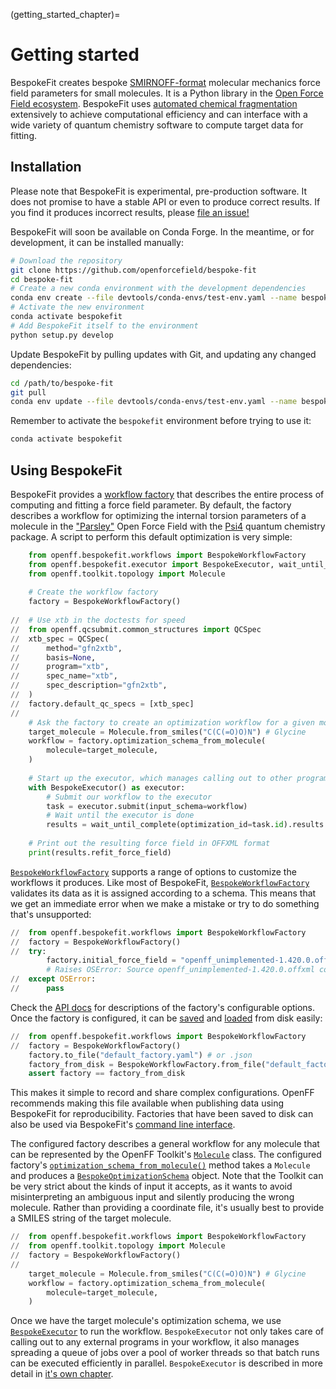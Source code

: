 (getting_started_chapter)=
# Getting started

BespokeFit creates bespoke [SMIRNOFF-format] molecular mechanics force field
parameters for small molecules. It is a Python library in the [Open Force Field
ecosystem]. BespokeFit uses [automated chemical fragmentation] extensively to
achieve computational efficiency and can interface with a wide variety of
quantum chemistry software to compute target data for fitting.

[Open Force Field ecosystem]: https://openforcefield.org/software/#core-infrastructure
[SMIRNOFF-format]: https://openforcefield.github.io/standards/standards/smirnoff/
[automated chemical fragmentation]: https://fragmenter.readthedocs.io/en/latest/

## Installation

Please note that BespokeFit is experimental, pre-production software. It does
not promise to have a stable API or even to produce correct results. If you
find it produces incorrect results, please [file an issue!]

BespokeFit will soon be available on Conda Forge. In the meantime, or for
development, it can be installed manually:

```sh
# Download the repository
git clone https://github.com/openforcefield/bespoke-fit
cd bespoke-fit
# Create a new conda environment with the development dependencies
conda env create --file devtools/conda-envs/test-env.yaml --name bespokefit
# Activate the new environment
conda activate bespokefit
# Add BespokeFit itself to the environment
python setup.py develop
```

Update BespokeFit by pulling updates with Git, and updating any changed
dependencies:

```sh
cd /path/to/bespoke-fit
git pull
conda env update --file devtools/conda-envs/test-env.yaml --name bespokefit 
```

Remember to activate the `bespokefit` environment before trying to use it:

```sh
conda activate bespokefit
```

[file an issue!]: https://github.com/openforcefield/bespoke-fit/issues/new/choose

## Using BespokeFit

BespokeFit provides a [workflow factory] that describes the entire process of
computing and fitting a force field parameter. By default, the factory
describes a workflow for optimizing the internal torsion parameters of a
molecule in the ["Parsley"] Open Force Field with the [Psi4] quantum chemistry
package. A script to perform this default optimization is very simple:

```python
    from openff.bespokefit.workflows import BespokeWorkflowFactory
    from openff.bespokefit.executor import BespokeExecutor, wait_until_complete
    from openff.toolkit.topology import Molecule
    
    # Create the workflow factory
    factory = BespokeWorkflowFactory()
    
//  # Use xtb in the doctests for speed
//  from openff.qcsubmit.common_structures import QCSpec
//  xtb_spec = QCSpec(
//      method="gfn2xtb",
//      basis=None,
//      program="xtb",
//      spec_name="xtb",
//      spec_description="gfn2xtb",
//  )
//  factory.default_qc_specs = [xtb_spec]
// 
    # Ask the factory to create an optimization workflow for a given molecule
    target_molecule = Molecule.from_smiles("C(C(=O)O)N") # Glycine
    workflow = factory.optimization_schema_from_molecule(
        molecule=target_molecule,
    )
    
    # Start up the executor, which manages calling out to other programs
    with BespokeExecutor() as executor:
        # Submit our workflow to the executor
        task = executor.submit(input_schema=workflow)
        # Wait until the executor is done
        results = wait_until_complete(optimization_id=task.id).results
    
    # Print out the resulting force field in OFFXML format
    print(results.refit_force_field)
```

[`BespokeWorkflowFactory`] supports a range of options to customize the
workflows it produces. Like most of BespokeFit, [`BespokeWorkflowFactory`] 
validates its data as it is assigned according to a schema. This means that we
get an immediate error when we make a mistake or try to do something that's 
unsupported:

```python
//  from openff.bespokefit.workflows import BespokeWorkflowFactory
//  factory = BespokeWorkflowFactory()
//  try:
        factory.initial_force_field = "openff_unimplemented-1.420.0.offxml"
        # Raises OSError: Source openff_unimplemented-1.420.0.offxml could not be read.
//  except OSError:
//      pass
```

Check the [API docs](openff.bespokefit.workflows.bespoke.BespokeWorkflowFactory)
for descriptions of the factory's configurable options. Once the factory is 
configured, it can be [saved] and [loaded] from disk easily:

```python
//  from openff.bespokefit.workflows import BespokeWorkflowFactory
//  factory = BespokeWorkflowFactory()
    factory.to_file("default_factory.yaml") # or .json
    factory_from_disk = BespokeWorkflowFactory.from_file("default_factory.yaml")
    assert factory == factory_from_disk
```

This makes it simple to record and share complex configurations. OpenFF
recommends making this file available when publishing data using BespokeFit for
reproducibility. Factories that have been saved to disk can also be used via
BespokeFit's [command line interface].

The configured factory describes a general workflow for any molecule that can be
represented by the OpenFF Toolkit's [`Molecule`] class. The configured
factory's [`optimization_schema_from_molecule()`] method takes a `Molecule` and
produces a [`BespokeOptimizationSchema`] object. Note that the Toolkit can be
very strict about the kinds of input it accepts, as it wants to avoid
misinterpreting an ambiguous input and silently producing the wrong molecule.
Rather than providing a coordinate file, it's usually best to provide a SMILES
string of the target molecule.

```python
//  from openff.bespokefit.workflows import BespokeWorkflowFactory
//  from openff.toolkit.topology import Molecule
//  factory = BespokeWorkflowFactory()
//  
    target_molecule = Molecule.from_smiles("C(C(=O)O)N") # Glycine
    workflow = factory.optimization_schema_from_molecule(
        molecule=target_molecule,
    )
```

Once we have the target molecule's optimization schema, we use
[`BespokeExecutor`] to run the workflow. `BespokeExecutor` not only takes care
of calling out to any external programs in your workflow, it also manages
spreading a queue of jobs over a pool of worker threads so that batch runs can
be executed efficiently in parallel. `BespokeExecutor` is described in more
detail in [it's own chapter](executor_chapter).

[workflow factory]: openff.bespokefit.workflows.bespoke.BespokeWorkflowFactory
[`BespokeWorkflowFactory`]: openff.bespokefit.workflows.bespoke.BespokeWorkflowFactory
["Parsley"]: https://github.com/openforcefield/openff-forcefields/releases/tag/1.3.0
[Psi4]: https://psicode.org/
[saved]: openff.bespokefit.workflows.bespoke.BespokeWorkflowFactory.to_file
[loaded]: openff.bespokefit.workflows.bespoke.BespokeWorkflowFactory.from_file
[`Molecule`]: openff.toolkit.topology.Molecule
[`BespokeOptimizationSchema`]: openff.bespokefit.schema.fitting.BespokeOptimizationSchema
[`optimization_schema_from_molecule()`]: openff.bespokefit.workflows.bespoke.BespokeWorkflowFactory.optimization_schema_from_molecule
[command line interface]: cli_chapter
[`BespokeExecutor`]: openff.bespokefit.executor.executor.BespokeExecutor